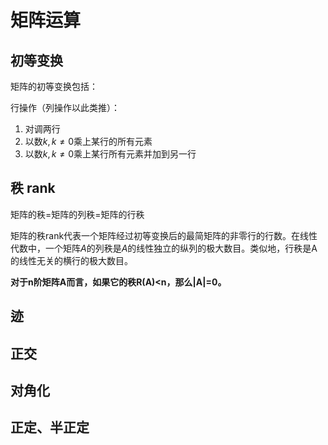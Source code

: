 # 矩阵运算

## 初等变换

矩阵的初等变换包括：

行操作（列操作以此类推）：

1. 对调两行
2. 以数$k,k≠0$乘上某行的所有元素
3. 以数$k,k≠0$乘上某行所有元素并加到另一行

## 秩 rank

矩阵的秩=矩阵的列秩=矩阵的行秩 

矩阵的秩rank代表一个矩阵经过初等变换后的最简矩阵的非零行的行数。在线性代数中，一个矩阵$A$的列秩是$A$的线性独立的纵列的极大数目。类似地，行秩是A的线性无关的横行的极大数目。

**对于n阶矩阵A而言，如果它的秩R(A)<n，那么|A|=0。**

## 迹

## 正交

## 对角化

## 正定、半正定

